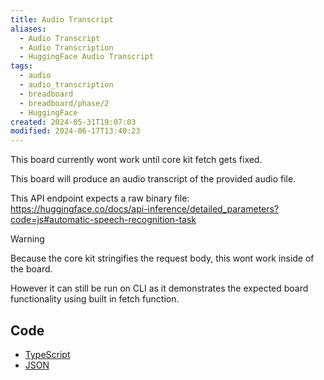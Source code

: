 ```yaml
---
title: Audio Transcript
aliases:
  - Audio Transcript
  - Audio Transcription
  - HuggingFace Audio Transcript
tags:
  - audio
  - audio_transcription
  - breadboard
  - breadboard/phase/2
  - HuggingFace
created: 2024-05-31T19:07:03
modified: 2024-06-17T13:40:23
---
```


This board currently wont work until core kit fetch gets fixed.

This board will produce an audio transcript of the provided audio file.

This API endpoint expects a raw binary file: <https://huggingface.co/docs/api-inference/detailed_parameters?code=js#automatic-speech-recognition-task>

> [!WARNING]
> Because the core kit stringifies the request body, this wont work inside of the board.
>
> However it can still be run on CLI as it demonstrates the expected board functionality using built in fetch function.

## Code

- [TypeScript](https://github.com/ExaDev/breadboard-examples/blob/main/src/examples/audio-transcript/index.ts)
- [JSON](https://github.com/ExaDev/breadboard-examples/blob/main/src/examples/audio-transcript/graph.json)

<!--
## Breadboard Web

[Open in Breadboard Web](https://breadboard-ai.web.app/?board=https://raw.githubusercontent.com/ExaDev/breadboard-examples/main/src/examples/audio-transcript/graph.json)

### Preview Mode

<iframe src="https://breadboard-ai.web.app/?board=https://raw.githubusercontent.com/ExaDev/breadboard-examples/main/src/examples/audio-transcript/graph.json&embed" style="width: 100%; height: 500px; border: 0;"></iframe>

### Edit Mode

<iframe src="https://breadboard-ai.web.app/?board=https://raw.githubusercontent.com/ExaDev/breadboard-examples/main/src/examples/audio-transcript/graph.json" style="width: 100%; height: 500px; border: 0;"></iframe>
-->
